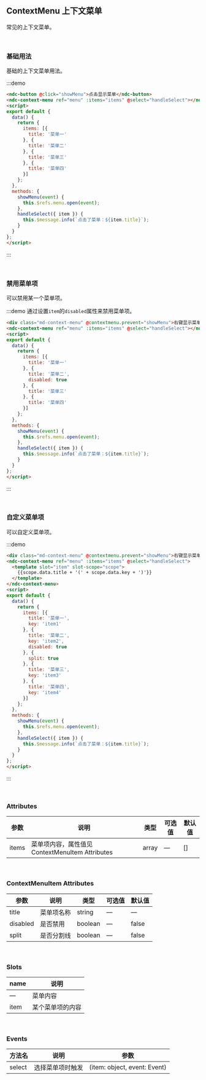 ## ContextMenu 上下文菜单

常见的上下文菜单。

<br />

### 基础用法

基础的上下文菜单用法。

:::demo
```html
<ndc-button @click="showMenu">点击显示菜单</ndc-button>
<ndc-context-menu ref="menu" :items="items" @select="handleSelect"></ndc-context-menu>
<script>
export default {
  data() {
    return {
      items: [{
        title: '菜单一'
      }, {
        title: '菜单二'
      }, {
        title: '菜单三'
      }, {
        title: '菜单四'
      }]
    };
  },
  methods: {
    showMenu(event) {
      this.$refs.menu.open(event);
    },
    handleSelect({ item }) {
      this.$message.info(`点击了菜单：${item.title}`);
    }
  }
};
</script>
```
:::

<br />

### 禁用菜单项

可以禁用某一个菜单项。

:::demo 通过设置`item`的`disabled`属性来禁用菜单项。
```html
<div class="md-context-menu" @contextmenu.prevent="showMenu">右键显示菜单</div>
<ndc-context-menu ref="menu" :items="items" @select="handleSelect"></ndc-context-menu>
<script>
export default {
  data() {
    return {
      items: [{
        title: '菜单一'
      }, {
        title: '菜单二',
        disabled: true
      }, {
        title: '菜单三'
      }, {
        title: '菜单四'
      }]
    };
  },
  methods: {
    showMenu(event) {
      this.$refs.menu.open(event);
    },
    handleSelect({ item }) {
      this.$message.info(`点击了菜单：${item.title}`);
    }
  }
};
</script>
```
:::

<br />

### 自定义菜单项

可以自定义菜单项。

:::demo
```html
<div class="md-context-menu" @contextmenu.prevent="showMenu">右键显示菜单</div>
<ndc-context-menu ref="menu" :items="items" @select="handleSelect">
  <template slot="item" slot-scope="scope">
    {{scope.data.title + '(' + scope.data.key + ')'}}
  </template>
</ndc-context-menu>
<script>
export default {
  data() {
    return {
      items: [{
        title: '菜单一',
        key: 'item1'
      }, {
        title: '菜单二',
        key: 'item2',
        disabled: true
      }, {
        split: true
      }, {
        title: '菜单三',
        key: 'item3'
      }, {
        title: '菜单四',
        key: 'item4'
      }]
    };
  },
  methods: {
    showMenu(event) {
      this.$refs.menu.open(event);
    },
    handleSelect({ item }) {
      this.$message.info(`点击了菜单：${item.title}`);
    }
  }
};
</script>
```
:::

<br />

### Attributes
| 参数      | 说明    | 类型      | 可选值       | 默认值   |
|---------- |-------- |---------- |-------------  |-------- |
| items | 菜单项内容，属性值见 ContextMenuItem Attributes | array | — | [] |

<br />

### ContextMenuItem Attributes
| 参数      | 说明    | 类型      | 可选值       | 默认值   |
|---------- |-------- |---------- |-------------  |-------- |
| title | 菜单项名称 | string | — | — |
| disabled | 是否禁用 | boolean | — | false |
| split | 是否分割线 | boolean | — | false |

<br />

### Slots
| name    | 说明       |
| -------- | ------------ |
| — | 菜单内容 |
| item | 某个菜单项的内容 |

<br />

### Events
| 方法名 | 说明 | 参数 |
| ------ | ------- | ------- |
| select | 选择菜单项时触发 | (item: object, event: Event) |